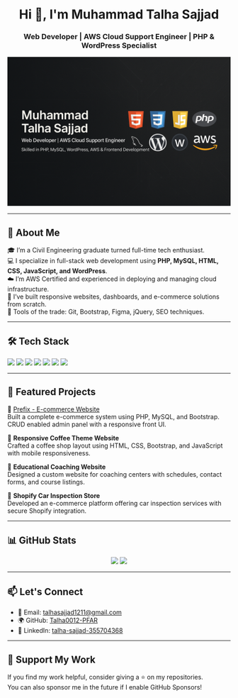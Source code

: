 <h1 align="center">Hi 👋, I'm Muhammad Talha Sajjad</h1>
<h3 align="center">Web Developer | AWS Cloud Support Engineer | PHP & WordPress Specialist</h3>

<p align="center">
  <img src="https://github.com/Talha0012-PFAR/Talha0012-PFAR/blob/main/banner.png.png?raw=true" alt="GitHub Banner" style="max-width:100%;">
</p>


---

## 🚀 About Me

🎓 I’m a Civil Engineering graduate turned full-time tech enthusiast.  
💻 I specialize in full-stack web development using **PHP, MySQL, HTML, CSS, JavaScript, and WordPress**.  
☁️ I’m AWS Certified and experienced in deploying and managing cloud infrastructure.  
🔄 I’ve built responsive websites, dashboards, and e-commerce solutions from scratch.  
🔧 Tools of the trade: Git, Bootstrap, Figma, jQuery, SEO techniques.

---

## 🛠️ Tech Stack

<p>
  <img src="https://img.shields.io/badge/HTML-E34F26?style=flat-square&logo=html5&logoColor=white"/>
  <img src="https://img.shields.io/badge/CSS-1572B6?style=flat-square&logo=css3&logoColor=white"/>
  <img src="https://img.shields.io/badge/JavaScript-F7DF1E?style=flat-square&logo=javascript&logoColor=black"/>
  <img src="https://img.shields.io/badge/PHP-777BB4?style=flat-square&logo=php&logoColor=white"/>
  <img src="https://img.shields.io/badge/MySQL-4479A1?style=flat-square&logo=mysql&logoColor=white"/>
  <img src="https://img.shields.io/badge/AWS-232F3E?style=flat-square&logo=amazonaws&logoColor=white"/>
  <img src="https://img.shields.io/badge/WordPress-21759B?style=flat-square&logo=wordpress&logoColor=white"/>
</p>

---

## 📁 Featured Projects

🔹 [Prefix - E-commerce Website](https://github.com/Talha0012-PFAR/prefix-ecommerce-php)  
Built a complete e-commerce system using PHP, MySQL, and Bootstrap. CRUD enabled admin panel with a responsive front UI.

🔹 **Responsive Coffee Theme Website**  
Crafted a coffee shop layout using HTML, CSS, Bootstrap, and JavaScript with mobile responsiveness.

🔹 **Educational Coaching Website**  
Designed a custom website for coaching centers with schedules, contact forms, and course listings.

🔹 **Shopify Car Inspection Store**  
Developed an e-commerce platform offering car inspection services with secure Shopify integration.

---

## 📊 GitHub Stats

<p align="center">
  <img src="https://github-readme-stats.vercel.app/api?username=Talha0012-PFAR&show_icons=true&theme=tokyonight" width="48%"/>
  <img src="https://github-readme-streak-stats.herokuapp.com/?user=Talha0012-PFAR&theme=tokyonight" width="48%"/>
</p>

---

## 📫 Let's Connect

- 📧 Email: [talhasajjad1211@gmail.com](mailto:talhasajjad1211@gmail.com)
- 🌍 GitHub: [Talha0012-PFAR](https://github.com/Talha0012-PFAR)
- 💼 LinkedIn: [talha-sajjad-355704368](https://www.linkedin.com/in/talha-sajjad-355704368/)

---

## 🌟 Support My Work

If you find my work helpful, consider giving a ⭐ on my repositories.  
You can also sponsor me in the future if I enable GitHub Sponsors!
